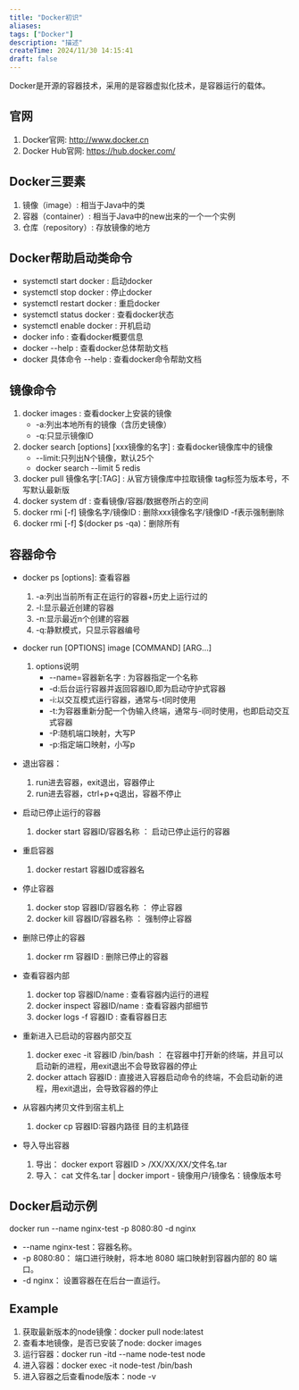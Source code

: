 ```yaml
---
title: "Docker初识"
aliases: 
tags: ["Docker"]
description: "描述"
createTime: 2024/11/30 14:15:41
draft: false
---
```


Docker是开源的容器技术，采用的是容器虚拟化技术，是容器运行的载体。
## 官网
1. Docker官网: http://www.docker.cn
2. Docker Hub官网: https://hub.docker.com/

## Docker三要素
1. 镜像（image）: 相当于Java中的类
2. 容器（container）: 相当于Java中的new出来的一个一个实例
3. 仓库（repository）: 存放镜像的地方


## Docker帮助启动类命令
+ systemctl start docker : 启动docker
+ systemctl stop docker : 停止docker
+ systemctl restart docker : 重启docker
+ systemctl status docker : 查看docker状态
+ systemctl enable docker : 开机启动
+ docker info : 查看docker概要信息
+ docker --help : 查看docker总体帮助文档
+ docker 具体命令 --help : 查看docker命令帮助文档

## 镜像命令
1. docker images : 查看docker上安装的镜像
    + -a:列出本地所有的镜像（含历史镜像）
    + -q:只显示镜像ID
2. docker search [options] [xxx镜像的名字] : 查看docker镜像库中的镜像
    + --limit:只列出N个镜像，默认25个
    + docker search --limit 5 redis
3. docker pull 镜像名字[:TAG] : 从官方镜像库中拉取镜像 tag标签为版本号，不写默认最新版
4. docker system df : 查看镜像/容器/数据卷所占的空间
5. docker rmi [-f] 镜像名字/镜像ID : 删除xxx镜像名字/镜像ID   -f表示强制删除
6. docker rmi [-f] $(docker ps -qa)：删除所有

## 容器命令
+ docker ps [options]: 查看容器 
    1. -a:列出当前所有正在运行的容器+历史上运行过的
    2. -l:显示最近创建的容器
    3. -n:显示最近n个创建的容器
    4. -q:静默模式，只显示容器编号
+ docker run [OPTIONS] image [COMMAND] [ARG...]
    1. options说明
        + --name=容器新名字 :  为容器指定一个名称
        + -d:后台运行容器并返回容器ID,即为启动守护式容器
        + -i:以交互模式运行容器，通常与-t同时使用
        + -t:为容器重新分配一个伪输入终端，通常与-i同时使用，也即启动交互式容器
        + -P:随机端口映射，大写P
        + -p:指定端口映射，小写p
+ 退出容器：
  1. run进去容器，exit退出，容器停止
  2. run进去容器，ctrl+p+q退出，容器不停止
+ 启动已停止运行的容器
    1. docker start 容器ID/容器名称 ： 启动已停止运行的容器
+ 重启容器
    1. docker restart 容器ID或容器名
+ 停止容器
    1. docker stop 容器ID/容器名称 ： 停止容器
    2. docker kill 容器ID/容器名称 ： 强制停止容器
+ 删除已停止的容器
  1. docker rm 容器ID : 删除已停止的容器
+ 查看容器内部
  1. docker top 容器ID/name  : 查看容器内运行的进程
  2. docker inspect 容器ID/name : 查看容器内部细节
  3. docker logs -f 容器ID : 查看容器日志

+ 重新进入已启动的容器内部交互
    1. docker exec -it 容器ID /bin/bash  ：  在容器中打开新的终端，并且可以启动新的进程，用exit退出不会导致容器的停止
    2. docker attach 容器ID  : 直接进入容器启动命令的终端，不会启动新的进程，用exit退出，会导致容器的停止

+ 从容器内拷贝文件到宿主机上
    1. docker cp 容器ID:容器内路径  目的主机路径

+ 导入导出容器
    1. 导出： docker export 容器ID > /XX/XX/XX/文件名.tar
    2. 导入： cat 文件名.tar | docker import - 镜像用户/镜像名：镜像版本号


## Docker启动示例

docker run --name nginx-test -p 8080:80 -d nginx

+ --name nginx-test：容器名称。
+ -p 8080:80： 端口进行映射，将本地 8080 端口映射到容器内部的 80 端口。
+   -d nginx： 设置容器在在后台一直运行。

## Example

1. 获取最新版本的node镜像：docker pull node:latest
2. 查看本地镜像，是否已安装了node: docker images
3. 运行容器：docker run -itd --name node-test node
4. 进入容器：docker exec -it node-test /bin/bash
5. 进入容器之后查看node版本：node -v

